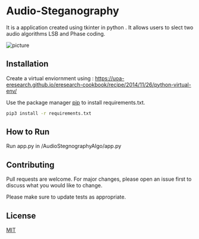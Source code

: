# Audio-Steganography
It is a application created using tkinter in python .
It allows users to slect two audio algorithms LSB and Phase coding.

![picture](img/ui.png)



## Installation


Create a virtual enviornment using : https://uoa-eresearch.github.io/eresearch-cookbook/recipe/2014/11/26/python-virtual-env/

Use the package manager [pip](https://pip.pypa.io/en/stable/) to install requirements.txt.

```bash
pip3 install -r requirements.txt
```

## How to Run
Run app.py
in /AudioStegnographyAlgo/app.py 





## Contributing
Pull requests are welcome. For major changes, please open an issue first to discuss what you would like to change.

Please make sure to update tests as appropriate.

## License
[MIT](https://choosealicense.com/licenses/mit/)
